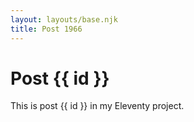 ```yaml
---
layout: layouts/base.njk
title: Post 1966
---
```


# Post {{ id }}

This is post {{ id }} in my Eleventy project.
